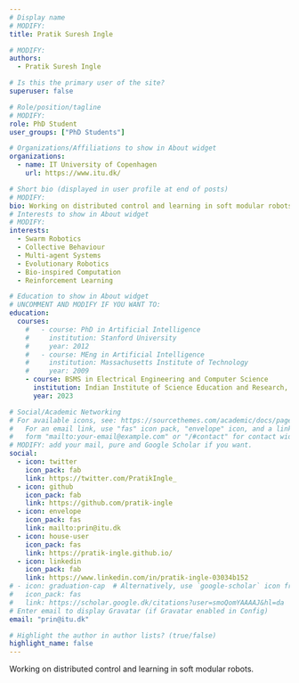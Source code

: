 ```yaml
---
# Display name
# MODIFY:
title: Pratik Suresh Ingle

# MODIFY:
authors:
  - Pratik Suresh Ingle

# Is this the primary user of the site?
superuser: false

# Role/position/tagline
# MODIFY:
role: PhD Student
user_groups: ["PhD Students"]

# Organizations/Affiliations to show in About widget
organizations:
  - name: IT University of Copenhagen
    url: https://www.itu.dk/

# Short bio (displayed in user profile at end of posts)
# MODIFY:
bio: Working on distributed control and learning in soft modular robots.
# Interests to show in About widget
# MODIFY:
interests:
  - Swarm Robotics
  - Collective Behaviour
  - Multi-agent Systems
  - Evolutionary Robotics
  - Bio-inspired Computation
  - Reinforcement Learning

# Education to show in About widget
# UNCOMMENT AND MODIFY IF YOU WANT TO:
education:
  courses:
    #   - course: PhD in Artificial Intelligence
    #     institution: Stanford University
    #     year: 2012
    #   - course: MEng in Artificial Intelligence
    #     institution: Massachusetts Institute of Technology
    #     year: 2009
    - course: BSMS in Electrical Engineering and Computer Science
      institution: Indian Institute of Science Education and Research, Bhopal
      year: 2023

# Social/Academic Networking
# For available icons, see: https://sourcethemes.com/academic/docs/page-builder/#icons
#   For an email link, use "fas" icon pack, "envelope" icon, and a link in the
#   form "mailto:your-email@example.com" or "/#contact" for contact widget.
# MODIFY: add your mail, pure and Google Scholar if you want.
social:
  - icon: twitter
    icon_pack: fab
    link: https://twitter.com/PratikIngle_
  - icon: github
    icon_pack: fab
    link: https://github.com/pratik-ingle
  - icon: envelope
    icon_pack: fas
    link: mailto:prin@itu.dk
  - icon: house-user
    icon_pack: fas
    link: https://pratik-ingle.github.io/
  - icon: linkedin
    icon_pack: fab
    link: https://www.linkedin.com/in/pratik-ingle-03034b152
# - icon: graduation-cap  # Alternatively, use `google-scholar` icon from `ai` icon pack
#   icon_pack: fas
#   link: https://scholar.google.dk/citations?user=smoQomYAAAAJ&hl=da
# Enter email to display Gravatar (if Gravatar enabled in Config)
email: "prin@itu.dk"

# Highlight the author in author lists? (true/false)
highlight_name: false
---
```


Working on distributed control and learning in soft modular robots.
